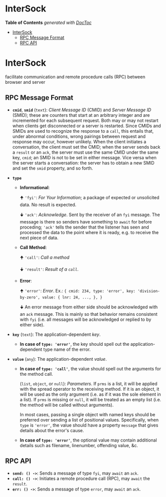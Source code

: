 


# InterSock

<!-- START doctoc generated TOC please keep comment here to allow auto update -->
<!-- DON'T EDIT THIS SECTION, INSTEAD RE-RUN doctoc TO UPDATE -->
**Table of Contents**  *generated with [DocToc](https://github.com/thlorenz/doctoc)*

- [InterSock](#intersock)
  - [RPC Message Format](#rpc-message-format)
  - [RPC API](#rpc-api)

<!-- END doctoc generated TOC please keep comment here to allow auto update -->



# InterSock

facilitate communication and remote procedure calls (RPC) between browser and server

## RPC Message Format

* **`cmid`**, **`smid`** (`text`): *Client Message ID* (CMID) and *Server Message ID* (SMID); these are
  counters that start at an arbitrary integer and are incremented for each subsequent request. Both may or
  may not restart when clients get disconnected or a server is restarted. Since CMIDs and SMIDs are used to
  recognize the response to a `call`, this entails that, under abnormal conditions, wrong pairings between
  request and response may occur, however unlikely. When the client initiates a conversation, the client
  must set the CMID; when the server sends back a `result` or an `ack`, the server must use the same CMID
  under the same key, `cmid`; an SMID is not to be set in either message. Vice versa when the server starts
  a conversation: the server has to obtain a new SMID and set the `smid` property, and so forth.

* **`type`**

  * **Informational**:

    🠉 `'fyi'`: *For Your Information*; a package of expected or unsolicited data. No result is expected.

    🠋 `'ack'`: *Acknowledge*. Sent by the receiver of an `fyi` message. The message is there so senders have
      something to `await` for before proceding; `'ack'` tells the sender that the listener has seen and
      processed the data to the point where it is ready, e.g. to receive the next piece of data.

  * **Call Method**:

    🠉 `'call'`: *Call a method*

    🠋 `'result'`: *Result of a `call`*.

  * **Error**:

    🠉 `'error'`: *Error*. Ex.: `{ cmid: 234, type: 'error', key: 'division-by-zero', value: { lnr: 24, ...,
      }, }`

    🠋 An error message from either side should be acknowledged with an `ack` message. This is mainly so that
      behavior remains consistent with `fyi` (i.e. all messages will be acknowledged or replied to by either
      side).

* **`key`** (`text`): The application-dependent *key*.

  * **In case of `type: 'error'`**, the key should spell out the application-dependent type name of the
    error.

* **`value`** (`any`): The application-dependent *value*.

  * **In case of `type: 'call'`**, the value should spell out the arguments for the method call.

    (`list`, `object`, or `null`): *Parameters*. If `prms` is a list, it will be applied with the spread
    operator to the receiving method. If it is an object, it will be used as the only argument (i.e. as if
    it was the sole element in a list). If `prms` is missing or `null`, it will be treated as an empty list
    (i.e. the method will be called without arguments).

    In most cases, passing a single object with named keys should be preferred over sending a list of
    positional values. Specifically, when `type` is `'error'`, the value should have a property `message`
    that gives details about the error's cause.

  * **In case of `type: 'error'`**, the optional value may contain additional details such as filename,
    linenumber, offending value, &c.

## RPC API

* **`send: () ->`**: Sends a message of type `fyi`, may `await` an `ack`.
* **`call: () ->`**: Initiates a remote procedure call (RPC), may `await` the `result`.
* **`err: () ->`**: Sends a message of type `error`, may `await` an `ack`.
